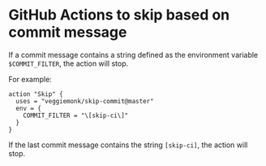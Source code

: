 # GitHub Actions to skip based on commit message

If a commit message contains a string defined as the environment variable `$COMMIT_FILTER`, the action will stop.

For example:

```workflow
action "Skip" {
  uses = "veggiemonk/skip-commit@master"
  env = {
    COMMIT_FILTER = "\[skip-ci\]"
  }
}
```

If the last commit message contains the string `[skip-ci]`, the action will stop.

